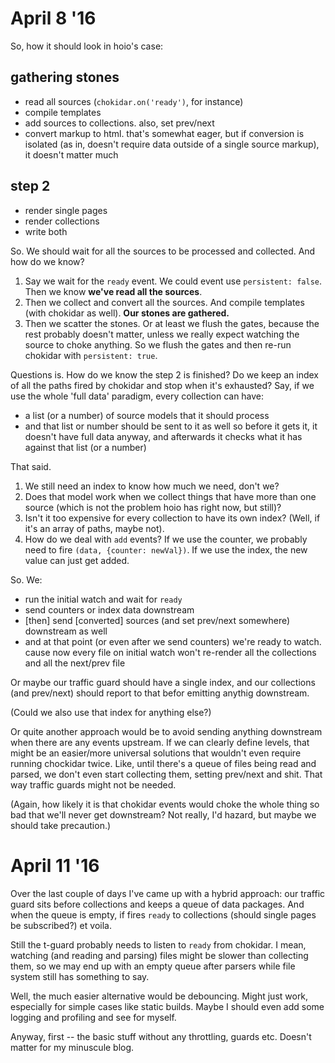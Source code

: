 # April 8 '16

So, how it should look in hoio's case:

## gathering stones
- read all sources (`chokidar.on('ready')`, for instance)
- compile templates
- add sources to collections. also, set prev/next
- convert markup to html. that's somewhat eager, but if conversion is isolated (as in, doesn't require data outside of a single source markup), it doesn't matter much


## step 2
- render single pages
- render collections
- write both

So. We should wait for all the sources to be processed and collected. And how do we know?
1.  Say we wait for the `ready` event. We could event use `persistent: false`.
    Then we know **we've read all the sources**.
2.  Then we collect and convert all the sources. And compile templates (with chokidar as well).
    **Our stones are gathered.**
3.  Then we scatter the stones. Or at least we flush the gates, because the rest probably doesn't matter, unless
    we really expect watching the source to choke anything. So we flush the gates and then re-run chokidar with `persistent: true`.
    
Questions is. How do we know the step 2 is finished? Do we keep an index of all the paths fired by chokidar and stop when it's exhausted?
Say, if we use the whole 'full data' paradigm, every collection can have:
- a list (or a number) of source models that it should process
- and that list or number should be sent to it as well
  so before it gets it, it doesn't have full data anyway, and afterwards it checks what it has against that list (or a number)

That said.
1. We still need an index to know how much we need, don't we?
2. Does that model work when we collect things that have more than one source (which is not the problem hoio has right now, but still)?
3. Isn't it too expensive for every collection to have its own index? (Well, if it's an array of paths, maybe not).
4. How do we deal with `add` events? If we use the counter, we probably need to fire `(data, {counter: newVal})`. If we use the index, the new value can just get added.
    
So. We:
- run the initial watch and wait for `ready`
- send counters or index data downstream
- [then] send [converted] sources (and set prev/next somewhere) downstream as well
- and at that point (or even after we send counters) we're ready to watch. cause now every file on initial watch won't re-render all the collections and all the next/prev file

Or maybe our traffic guard should have a single index, and our collections (and prev/next) should report to that befor emitting anythig downstream.

(Could we also use that index for anything else?)



Or quite another approach would be to avoid sending anything downstream when there are any events upstream. If we can clearly define levels, that might be an easier/more universal solutions that wouldn't even require running chockidar twice. Like, until there's a queue of files being read and parsed, we don't even start collecting them, setting prev/next and shit. That way traffic guards might not be needed.
 
(Again, how likely it is that chokidar events would choke the whole thing so bad that we'll never get downstream? Not really, I'd hazard, but maybe we should take precaution.)

# April 11 '16

Over the last couple of days I've came up with a hybrid approach: our traffic guard sits before collections and keeps a queue of data packages. And when the queue is empty, if fires `ready` to collections (should single pages be subscribed?) et voila.

Still the t-guard probably needs to listen to `ready` from chokidar. I mean, watching (and reading and parsing) files might be slower than collecting them, so we may end up with an empty queue after parsers while file system still has something to say.

Well, the much easier alternative would be debouncing. Might just work, especially for simple cases like static builds. Maybe I should even add some logging and profiling and see for myself.

Anyway, first -- the basic stuff without any throttling, guards etc. Doesn't matter for my minuscule blog.